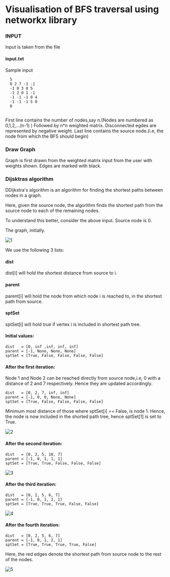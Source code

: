 # Visualisation of BFS traversal using networkx library

### INPUT ###


Input is taken from the file 
#### input.txt ####

Sample input
```
  5
  0 2 7 -1 -1
  -1 0 3 8 5
  -1 2 0 1 -1
  -1 -1 -1 0 4
  -1 -1 -1 5 0
  0


```
First line contains the number of nodes,say n.(Nodes are numbered as 0,1,2,...(n-1) )
Followed by n*n weighted matrix. Disconnected egdes are represented by negative weight.
Last line contains the source node.(i.e, the node from which the BFS should begin)

### Draw Graph ###


Graph is first drawn from the weighted matrix input from the user with weights shown. Edges are marked with black.



### Dijsktras algorithm ###

DDijkstra's algorithm is an algorithm for finding the shortest paths between nodes in a graph. 

Here, given the source node, the algorithm finds the shortest path from the source node to each of the remaining nodes. 

To understand this better, consider the above input.
Source node is 0.

The graph, initially.

![1](https://user-images.githubusercontent.com/22571531/27195116-181b8b10-5223-11e7-819e-a3db0a63356a.png)

We use the following 3 lists:

#### dist ####
 dist[i] will hold the shortest distance from source to i.                                 
#### parent ####                               
parent[i] will hold the node from which node i is reached to, in the shortest path from source.                          
#### sptSet ####                         
sptSet[i] will hold true if vertex i is included in shortest path tree.                           

#### Initial values: ####
```
dist   = [0, inf ,inf, inf, inf]
parent = [-1, None, None, None]                        
sptSet = [True, False, False, False, False]
```

#### After the first iteration: ####

Node 1 and Node 2 can be reached directly from source node,i.e, 0 with a distance of 2 and 7 respectively. Hence they are updated accordingly.

```
dist   = [0, 2, 7, inf, inf]
parent = [-1, 0, 0, None, None] 
sptSet = [True, False, False, False, False]
```

Minimum most distance of those where sptSet[i] == False, is node 1.
Hence, the node is now included in the shorted path tree, hence sptSet[1] is set to True.

![2](https://user-images.githubusercontent.com/22571531/27195060-d4f2754c-5222-11e7-9706-babaeeac2214.png)


#### After the second iteration: ####

```
dist   = [0, 2, 5, 10, 7]
parent = [-1, 0, 1, 1, 1]
sptSet = [True, True, False, False, False]
```

![3](https://user-images.githubusercontent.com/22571531/27195064-d7d401e0-5222-11e7-8ecb-91968a8cdd43.png)

#### After the third iteration: ####

```
dist   = [0, 2, 5, 6, 7]
parent = [-1, 0, 1, 2, 1]
sptSet = [True, True, True, False, False]
```

![4](https://user-images.githubusercontent.com/22571531/27195066-dae595d8-5222-11e7-8b26-02401d3d7df2.png)

#### After the fourth iteration: ####

```
dist   = [0, 2, 5, 6, 7]
parent = [-1, 0, 1, 2, 1]
sptSet = [True, True, True, True, False]
```

Here, the red edges denote the shortest path from source node to the rest of the nodes.

![5](https://user-images.githubusercontent.com/22571531/27195070-de609c58-5222-11e7-93e2-12091193d899.png)
